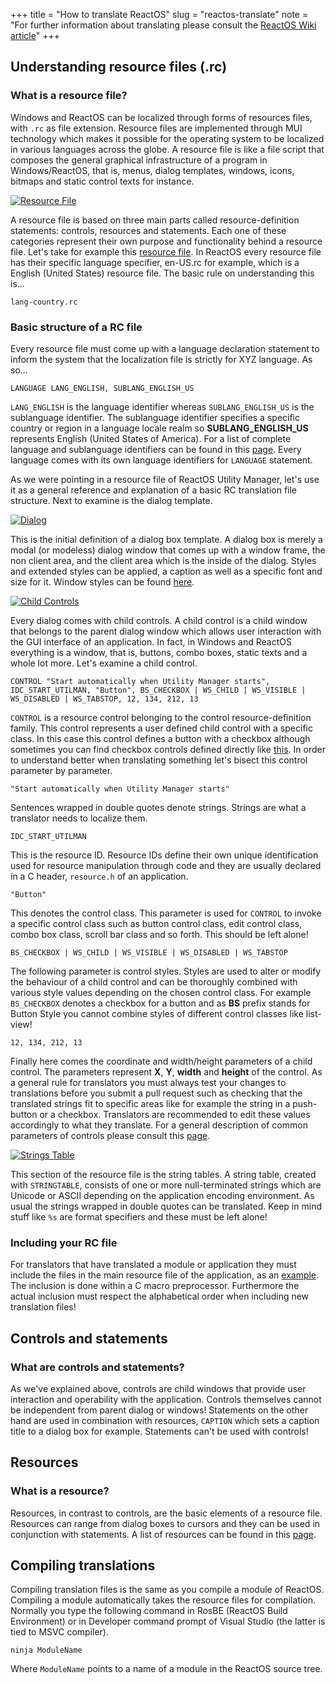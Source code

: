 +++
title = "How to translate ReactOS"
slug = "reactos-translate"
note = "For further information about translating please consult the [ReactOS Wiki article](https://reactos.org/wiki/Translation_Introduction)"
+++

## Understanding resource files (.rc)

### What is a resource file?

Windows and ReactOS can be localized through forms of resources files, with `.rc` as file extension. Resource files are implemented through MUI technology which makes it possible for the operating system to be localized in various languages across the globe. A resource file is like a file script that composes the general graphical infrastructure of a program in Windows/ReactOS, that is, menus, dialog templates, windows, icons, bitmaps and static control texts for instance.

[![Resource File](/images/reactos-translate/rc.png)](/images/reactos-translate/rc.png)

A resource file is based on three main parts called resource-definition statements: controls, resources and statements. Each one of these categories represent their own purpose and functionality behind a resource file. Let's take for example this [resource file](https://git.reactos.org/?p=reactos.git;a=blob;f=base/applications/utilman/umandlg/lang/en-US.rc;h=d44bc44cd3a8c212cd2568a6f629556298a28ff4;hb=HEAD). In ReactOS every resource file has their specific language specifier, en-US.rc for example, which is a English (United States) resource file. The basic rule on understanding this is...

`lang-country.rc`

### Basic structure of a RC file

Every resource file must come up with a language declaration statement to inform the system that the localization file is strictly for XYZ language. As so...

`LANGUAGE LANG_ENGLISH, SUBLANG_ENGLISH_US`

`LANG_ENGLISH` is the language identifier whereas `SUBLANG_ENGLISH_US` is the sublanguage identifier. The sublanguage identifier specifies a specific country or region in a language locale realm so **SUBLANG_ENGLISH_US** represents English (United States of America). For a list of complete language and sublanguage identifiers can be found in this [page](https://web.archive.org/web/20170908090148/https://msdn.microsoft.com/en-us/library/ms776294.aspx). Every language comes with its own language identifiers for `LANGUAGE` statement.

As we were pointing in a resource file of ReactOS Utility Manager, let's use it as a general reference and explanation of a basic RC translation file structure. Next to examine is the dialog template.

[![Dialog](/images/reactos-translate/dialogex.png)](/images/reactos-translate/dialogex.png)

This is the initial definition of a dialog box template. A dialog box is merely a modal (or modeless) dialog window that comes up with a window frame, the non client area, and the client area which is the inside of the dialog. Styles and extended styles can be applied, a caption as well as a specific font and size for it. Window styles can be found [here](https://docs.microsoft.com/en-us/windows/win32/winmsg/window-styles).

[![Child Controls](/images/reactos-translate/child-ctrls.png)](/images/reactos-translate/child-ctrls.png)

Every dialog comes with child controls. A child control is a child window that belongs to the parent dialog window which allows user interaction with the GUI interface of an application. In fact, in Windows and ReactOS everything is a window, that is, buttons, combo boxes, static texts and a whole lot more. Let's examine a child control.

`CONTROL "Start automatically when Utility Manager starts", IDC_START_UTILMAN, "Button", BS_CHECKBOX | WS_CHILD | WS_VISIBLE | WS_DISABLED | WS_TABSTOP, 12, 134, 212, 13`

`CONTROL` is a resource control belonging to the control resource-definition family. This control represents a user defined child control with a specific class. In this case this control defines a button with a checkbox although sometimes you can find checkbox controls defined directly like [this](https://git.reactos.org/?p=reactos.git;a=blob;f=base/applications/msconfig/lang/en-US.rc;hb=319374eb719f675b91e8380e836b31affb824e2b#l88). In order to understand better when translating something let's bisect this control parameter by parameter.

`"Start automatically when Utility Manager starts"`

Sentences wrapped in double quotes denote strings. Strings are what a translator needs to localize them.

`IDC_START_UTILMAN`

This is the resource ID. Resource IDs define their own unique identification used for resource manipulation through code and they are usually declared in a C header, `resource.h` of an application.

`"Button"`

This denotes the control class. This parameter is used for `CONTROL` to invoke a specific control class such as button control class, edit control class, combo box class, scroll bar class and so forth. This should be left alone!

`BS_CHECKBOX | WS_CHILD | WS_VISIBLE | WS_DISABLED | WS_TABSTOP`

The following parameter is control styles. Styles are used to alter or modify the behaviour of a child control and can be thoroughly combined with various style values depending on the chosen control class. For example `BS_CHECKBOX` denotes a checkbox for a button and as **BS** prefix stands for Button Style you cannot combine styles of different control classes like list-view!

`12, 134, 212, 13`

Finally here comes the coordinate and width/height parameters of a child control. The parameters represent **X**, **Y**, **width** and **height** of the control. As a general rule for translators you must always test your changes to translations before you submit a pull request such as checking that the translated strings fit to specific areas like for example the string in a push-button or a checkbox. Translators are recommended to edit these values accordingly to what they translate. For a general description of common parameters of controls please consult this [page](https://docs.microsoft.com/en-us/windows/win32/menurc/common-control-parameters).

[![Strings Table](/images/reactos-translate/stringtable.png)](/images/reactos-translate/stringtable.png)

This section of the resource file is the string tables. A string table, created with `STRINGTABLE`, consists of one or more null-terminated strings which are Unicode or ASCII depending on the application encoding environment. As usual the strings wrapped in double quotes can be translated. Keep in mind stuff like `%s` are format specifiers and these must be left alone!

### Including your RC file

For translators that have translated a module or application they must include the files in the main resource file of the application, as an [example](https://git.reactos.org/?p=reactos.git;a=blob;f=base/applications/utilman/umandlg/umandlg.rc;h=28c0ca1603244dc3130e334125692635dcf7c46f;hb=HEAD). The inclusion is done within a C macro preprocessor. Furthermore the actual inclusion must respect the alphabetical order when including new translation files!

## Controls and statements

### What are controls and statements?

As we've explained above, controls are child windows that provide user interaction and operability with the application. Controls themselves cannot be independent from parent dialog or windows! Statements on the other hand are used in combination with resources, `CAPTION` which sets a caption title to a dialog box for example. Statements can't be used with controls!

## Resources

### What is a resource?

Resources, in contrast to controls, are the basic elements of a resource file. Resources can range from dialog boxes to cursors and they can be used in conjunction with statements. A list of resources can be found in this [page](https://docs.microsoft.com/en-us/windows/win32/menurc/resource-definition-statements#resources).

## Compiling translations

Compiling translation files is the same as you compile a module of ReactOS. Compiling a module automatically takes the resource files for compilation. Normally you type the following command in RosBE (ReactOS Build Environment) or in Developer command prompt of Visual Studio (the latter is tied to MSVC compiler).

`ninja ModuleName`

Where `ModuleName` points to a name of a module in the ReactOS source tree.